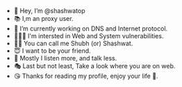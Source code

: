- 👋 Hey, I’m @shashwatop
- 📚 I,m an proxy user.
- 🌱 I’m currently working on DNS and Internet protocol.
- 🕵🏽‍♂️ I'm intersted in Web and System vulnerabilities. 
- 🧏‍♂️ You can call me Shubh (or) Shashwat.
- 😇 I want to be your friend.
- 🙂 Mostly I listen more, and talk less.
- 🎭 Last but not least, Take a look where you are on web.
- 😘 Thanks for reading my profile, enjoy your life 💖.
